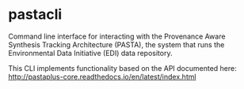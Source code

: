 # pastacli

Command line interface for interacting with the Provenance Aware Synthesis
Tracking Architecture (PASTA), the system that runs the Environmental Data
Initiative (EDI) data repository.

This CLI implements functionality based on the API documented here:
http://pastaplus-core.readthedocs.io/en/latest/index.html

